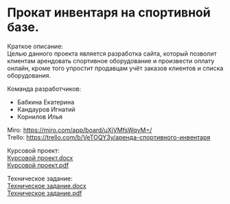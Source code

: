 # Прокат инвентаря на спортивной базе.
Краткое описание:  
Целью данного проекта является разработка сайта, который позволит клиентам арендовать спортивное оборудование и произвести оплату онлайн, кроме того упростит продавцам учёт заказов клиентов и списка оборудования.  

Команда разработчиков:
- Бабкина Екатерина
- Кандауров Игнатий
- Корнилов Илья
 
Miro: https://miro.com/app/board/uXjVMfsWqvM=/  
Trello: https://trello.com/b/VeTOQY3y/аренда-спортивного-инвентаря

Курсовой проект:  
[Курсовой проект.docx](https://github.com/iljaKorn/SportEquipmentRental/blob/main/documents/Курсовая%20работа.docx)  
[Курсовой проект.pdf](https://github.com/iljaKorn/SportEquipmentRental/blob/main/documents/Курсовая%20работа.pdf)

Техническое задание:  
[Техническое задание.docx](https://github.com/iljaKorn/SportEquipmentRental/blob/main/documents/Техническое%20задание.docx)  
[Техническое задание.pdf](https://github.com/iljaKorn/SportEquipmentRental/blob/main/documents/Техническое%20задание.pdf)  
